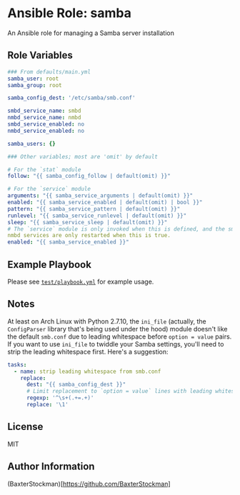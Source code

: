 Ansible Role: samba
===================

An Ansible role for managing a Samba server installation

Role Variables
--------------

```yaml
### From defaults/main.yml
samba_user: root
samba_group: root

samba_config_dest: '/etc/samba/smb.conf'

smbd_service_name: smbd
nmbd_service_name: nmbd
smbd_service_enabled: no
nmbd_service_enabled: no

samba_users: {}

### Other variables; most are 'omit' by default

# For the `stat` module
follow: "{{ samba_config_follow | default(omit) }}"

# For the `service` module
arguments: "{{ samba_service_arguments | default(omit) }}"
enabled: "{{ samba_service_enabled | default(omit) | bool }}"
pattern: "{{ samba_service_pattern | default(omit) }}"
runlevel: "{{ samba_service_runlevel | default(omit) }}"
sleep: "{{ samba_service_sleep | default(omit) }}"
# The `service` module is only invoked when this is defined, and the smbd and
nmbd services are only restarted when this is true.
enabled: "{{ samba_service_enabled }}"
```

Example Playbook
----------------

Please see [`test/playbook.yml`](test/playbook.yml) for example usage.

Notes
-----

At least on Arch Linux with Python 2.7.10, the `ini_file` (actually, the
`ConfigParser` library that's being used under the hood) module doesn't like
the default `smb.conf` due to leading whitespace before `option = value` pairs.
If you want to use `ini_file` to twiddle your Samba settings, you'll need to
strip the leading whitespace first.  Here's a suggestion:

```yaml
tasks:
  - name: strip leading whitespace from smb.conf
    replace:
      dest: "{{ samba_config_dest }}"
      # Limit replacement to `option = value` lines with leading whitespace
      regexp: '^\s+(.+=.+)'
      replace: '\1'
```

License
-------

MIT

Author Information
------------------

(BaxterStockman)[https://github.com/BaxterStockman]
